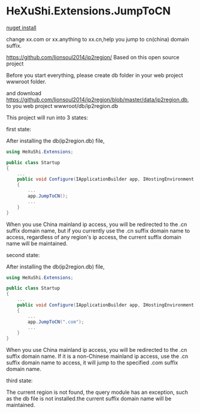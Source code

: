 # HeXuShi.Extensions.JumpToCN
[nuget install](https://www.nuget.org/packages/HeXuShi.Extensions.JumpToCN/)

change xx.com or xx.anything to xx.cn,help you jump to cn(china) domain suffix.

https://github.com/lionsoul2014/ip2region/ Based on this open source project

Before you start everything, please create db folder in your web project wwwroot folder.

and download https://github.com/lionsoul2014/ip2region/blob/master/data/ip2region.db, to you web project wwwroot/db/ip2region.db

This project will run into 3 states:

first state:

After installing the db(ip2region.db) file, 

```csharp
using HeXuShi.Extensions;

public class Startup
{
    ...
    public void Configure(IApplicationBuilder app, IHostingEnvironment env)
    {
        ...
        app.JumpToCN();
        ...
    }
}
```

When you use China mainland ip access, you will be redirected to the .cn suffix domain name, but if you currently use the .cn suffix domain name to access, regardless of any region's ip access, the current suffix domain name will be maintained.

second state:

After installing the db(ip2region.db) file, 

```csharp
using HeXuShi.Extensions;

public class Startup
{
    ...
    public void Configure(IApplicationBuilder app, IHostingEnvironment env)
    {
        ...
        app.JumpToCN(".com");
        ...
    }
}
```

When you use China mainland ip access, you will be redirected to the .cn suffix domain name. If it is a non-Chinese mainland ip access, use the .cn suffix domain name to access, it will jump to the specified .com suffix domain name.

third state:

The current region is not found, the query module has an exception, such as the db file is not installed.the current suffix domain name will be maintained.
